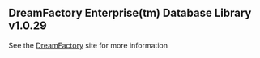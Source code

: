 ## DreamFactory Enterprise(tm) Database Library v1.0.29
See the [DreamFactory](https://www.dreamfactory.com/) site for more information
